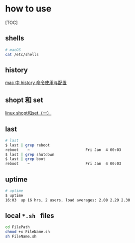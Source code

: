 # how to use

[TOC]

## shells


```bash
# macOS
cat /etc/shells
```

## history

[mac 中 history 命令使用与配置](https://blog.csdn.net/testcs_dn/article/details/79970635)

## shopt 和 set

[linux shopt和set（一）](http://www.361way.com/shopt-ls/1545.html)

## last

```bash
# last
$ last | grep reboot
reboot    ~                         Fri Jan  4 00:03 
$ last | grep shutdown
$ last | grep boot
reboot    ~                         Fri Jan  4 00:03 

```

## uptime

```bash
# uptime
$ uptime
16:03  up 16 hrs, 2 users, load averages: 2.08 2.29 2.30
```


## local `*.sh ` files

```bash
cd FilePath
chmod +x FileName.sh
sh FileName.sh
```